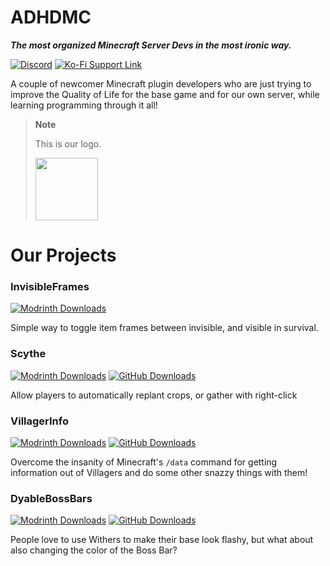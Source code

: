 # ADHDMC

***The most organized Minecraft Server Devs in the most ironic way.***

[![Discord](https://img.shields.io/badge/Discord-join-7289DA?logo=discord&logoColor=7289DA&style=flat-square)](https://discord.gg/qe3YQrbegA)
[![Ko-Fi Support Link](https://img.shields.io/badge/ADHDMC_Development-Ko--fi-FF5E5B?logo=ko-fi&style=flat-square)](https://ko-fi.com/adhdmc_dev)

A couple of newcomer Minecraft plugin developers who are just trying to improve the Quality of Life for the base game and for our own server, while learning programming through it all!

> **Note**
> 
> This is our logo.
> 
> <img src="https://github.com/ADHDMC/.github/blob/main/pictures/logos/adhdmc-logo.png?raw=true" width="100" height="100">

# Our Projects

###  InvisibleFrames
[![Modrinth Downloads](https://img.shields.io/modrinth/dt/invisible-frames?color=00AAAA&label=Modrinth%20Downloads&style=flat-square&logo=modrinth)](https://modrinth.com/plugin/invisible-frames)

Simple way to toggle item frames between invisible, and visible in survival.


### Scythe
[![Modrinth Downloads](https://img.shields.io/modrinth/dt/scythe?color=00AAAA&label=Modrinth%20Downloads&style=flat-square&logo=modrinth)](https://modrinth.com/plugin/invisible-frames)
[![GitHub Downloads](https://img.shields.io/github/downloads/ADHDMC/Scythe/total?color=00AAAA&label=GitHub%20Downloads&logo=github&style=flat-square)](https://github.com/ADHDMC/Scythe)

Allow players to automatically replant crops, or gather with right-click 

### VillagerInfo

[![Modrinth Downloads](https://img.shields.io/modrinth/dt/villagers?color=00AAAA&label=Modrinth%20Downloads&style=flat-square&logo=modrinth)](https://modrinth.com/mod/villagers)
[![GitHub Downloads](https://img.shields.io/github/downloads/ADHDMC/VillagerInfo/total?color=00AAAA&label=GitHub%20Downloads&logo=github&style=flat-square)](https://github.com/ADHDMC/VillagerInfo/releases)

Overcome the insanity of Minecraft's `/data` command for getting information out of Villagers and do some other snazzy things with them!

### DyableBossBars

[![Modrinth Downloads](https://img.shields.io/modrinth/dt/bossbars?color=00AAAA&label=Modrinth%20Downloads&style=flat-square&logo=modrinth)](https://modrinth.com/mod/bossbars)
[![GitHub Downloads](https://img.shields.io/github/downloads/ADHDMC/DyableBossBars/total?color=00AAAA&label=GitHub%20Downloads&logo=github&style=flat-square)](https://github.com/ADHDMC/DyableBossBars/releases)

People love to use Withers to make their base look flashy, but what about also changing the color of the Boss Bar?
